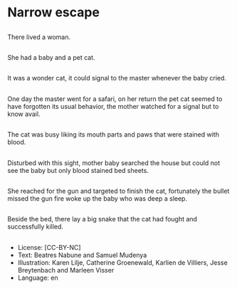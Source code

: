# Narrow escape

##
There lived a woman.

##
She had a baby and a pet cat.

##
It was a wonder cat, it could signal to the master
whenever the baby cried.

##
One day the master went for a safari, on her return
the pet cat seemed to have forgotten its usual
behavior, the mother watched for a signal but to
know avail.

##
The cat was busy liking its mouth parts and paws
that were stained with blood.

##
Disturbed with this sight, mother baby searched the
house but could not see the baby but only blood
stained bed sheets.

##
She reached for the gun and targeted to finish the
cat, fortunately the bullet missed the gun fire woke
up the baby who was deep a sleep.

##
Beside the bed, there lay a big snake that the cat
had fought and successfully killed.

##
* License: [CC-BY-NC]
* Text: Beatres Nabune and Samuel Mudenya
* Illustration: Karen Lilje, Catherine Groenewald, Karlien de
Villiers, Jesse Breytenbach and Marleen Visser
* Language: en
